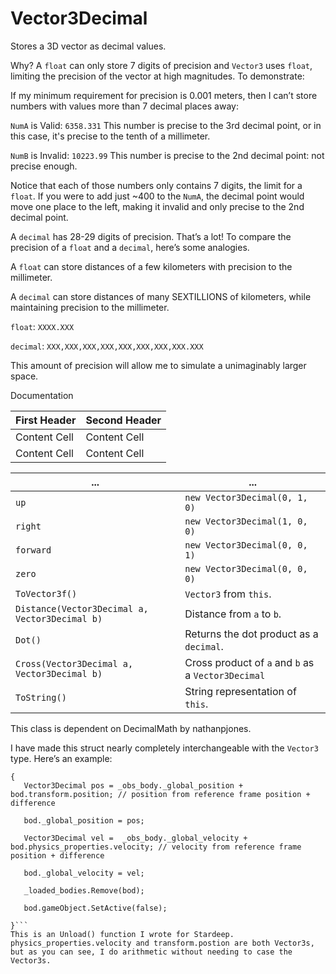 # Vector3Decimal
Stores a 3D vector as decimal values.

Why?
A `float` can only store 7 digits of precision and `Vector3` uses `float`, limiting the precision of the vector at high magnitudes. To demonstrate:

If my minimum requirement for precision is 0.001 meters, then I can’t store numbers with values more than 7 decimal places away:

`NumA` is Valid: `6358.331` This number is precise to the 3rd decimal point, or in this case, it's precise to the tenth of a millimeter.

`NumB` is Invalid: `10223.99` This number is precise to the 2nd decimal point: not precise enough.

Notice that each of those numbers only contains 7 digits, the limit for a `float`. If you were to add just ~400 to the `NumA`, the decimal point would move one place to the left, making it invalid and only precise to the 2nd decimal point.

A `decimal` has 28-29 digits of precision. That’s a lot! To compare the precision of a `float` and a `decimal`, here’s some analogies.

A `float` can store distances of a few kilometers with precision to the millimeter.

A `decimal` can store distances of many SEXTILLIONS of kilometers, while maintaining precision to the millimeter.

`float`: `XXXX.XXX`

`decimal`: `XXX,XXX,XXX,XXX,XXX,XXX,XXX,XXX.XXX`

This amount of precision will allow me to simulate a unimaginably larger space.

Documentation


| First Header  | Second Header |
| ------------- | ------------- |
| Content Cell  | Content Cell  |
| Content Cell  | Content Cell  |


| ...                                               | ...                                                |
| ------------------------------------------------- | -------------------------------------------------- |
| `up`                                              | `new Vector3Decimal(0, 1, 0)`                      |
| `right`                                           | `new Vector3Decimal(1, 0, 0)`                      |
| `forward`                                         | `new Vector3Decimal(0, 0, 1)`                      |
| `zero`                                            | `new Vector3Decimal(0, 0, 0)`                      |
| `ToVector3f()`                                    | `Vector3` from `this`.                             |
| `Distance(Vector3Decimal a, Vector3Decimal b)`    | Distance from `a` to `b`.                          |
| `Dot()`                                           | Returns the dot product as a `decimal`.            |
| `Cross(Vector3Decimal a, Vector3Decimal b)`       | Cross product of `a` and `b` as a `Vector3Decimal` |
| `ToString()`                                      | String representation of `this`.                   |

This class is dependent on DecimalMath by nathanpjones.

I have made this struct nearly completely interchangeable with the `Vector3` type. Here’s an example:

```void UnloadBody(Body bod)
{
   Vector3Decimal pos = _obs_body._global_position + bod.transform.position; // position from reference frame position + difference
   
   bod._global_position = pos;
   
   Vector3Decimal vel =  _obs_body._global_velocity + bod.physics_properties.velocity; // velocity from reference frame position + difference
   
   bod._global_velocity = vel;
   
   _loaded_bodies.Remove(bod);
   
   bod.gameObject.SetActive(false);
   
}```
This is an Unload() function I wrote for Stardeep. physics_properties.velocity and transform.postion are both Vector3s, but as you can see, I do arithmetic without needing to case the Vector3s.

